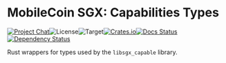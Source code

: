 # MobileCoin SGX: Capabilities Types

[![Project Chat][chat-image]][chat-link]<!--
-->![License][license-image]<!--
-->![Target][target-image]<!--
-->[![Crates.io][crate-image]][crate-link]<!--
-->[![Docs Status][docs-image]][docs-link]<!--
-->[![Dependency Status][deps-image]][deps-link]

Rust wrappers for types used by the `libsgx_capable` library.

[chat-image]: https://img.shields.io/discord/844353360348971068?style=flat-square
[chat-link]: https://mobilecoin.chat
[license-image]: https://img.shields.io/crates/l/mc-sgx-capable-types?style=flat-square
[target-image]: https://img.shields.io/badge/target-any-brightgreen?style=flat-square
[crate-image]: https://img.shields.io/crates/v/mc-sgx-capable-types.svg?style=flat-square
[crate-link]: https://crates.io/crates/mc-sgx-capable-types
[docs-image]: https://img.shields.io/docsrs/mc-sgx-capable-types?style=flat-square
[docs-link]: https://docs.rs/crate/mc-sgx-capable-types
[deps-image]: https://deps.rs/crate/mc-sgx-capable-types/0.5.0/status.svg?style=flat-square
[deps-link]: https://deps.rs/crate/mc-sgx-capable-types/0.5.0
